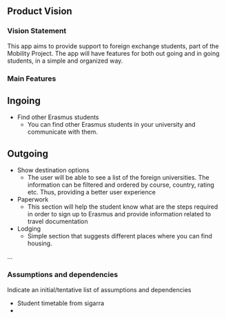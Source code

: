 
## Product Vision

### Vision Statement

This app aims to provide support to foreign exchange students, part of the Mobility Project. The app will have features for both out going and in going students, in a simple and organized way.


### Main Features

## Ingoing
 - Find other Erasmus students
   - You can find other Erasmus students in your university and communicate with them.

## Outgoing
 - Show destination options
     - The user will be able to see a list of the foreign universities. The information can be filtered and ordered by course, country, rating etc. Thus, providing a better user experience
 - Paperwork 
    - This section will help the student know what are the steps required in order to sign up to Erasmus and provide information related to travel documentation
 - Lodging
    - Simple section that suggests different places where you can find housing. 
 
...

### Assumptions and dependencies
Indicate an  initial/tentative list of assumptions and dependencies 

- Student timetable from sigarra
- 
